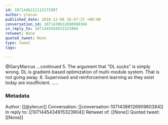 ```yaml
---
id: 1071446211113172997
author: ylecun
published_date: 2018-12-08 16:47:37 +00:00
conversation_id: 1071438612690960384
in_reply_to: 1071445434915323904
retweet: None
quoted_tweet: None
type: tweet
tags:

---
```


@GaryMarcus ...continued
5. The argument that "DL sucks" is simply wrong. DL is gradient-based optimization of multi-module system. That is not going away.
6. Supervised and reinforcement learning as they exist today are insufficient.
.....

### Metadata

Author: [[@ylecun]]
Conversation: [[conversation-1071438612690960384]]
In reply to: [[1071445434915323904]]
Retweet of: [[None]]
Quoted tweet: [[None]]
